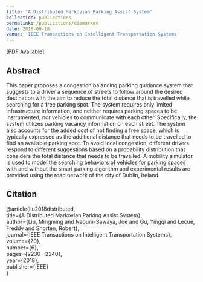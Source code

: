 ```yaml
---
title: "A Distributed Markovian Parking Assist System"
collection: publications
permalink: /publications/dismarkov
date: 2018-09-18
venue: 'IEEE Transactions on Intelligent Transportation Systems'
---
```


[[PDF Available]](http://ming2liu.github.io/files/dismarkov.pdf)

## Abstract

This paper proposes a congestion balancing parking guidance system that suggests to a driver a sequence of streets to
follow around the desired destination with the aim to reduce the total distance that is travelled while searching for a free parking
spot. The system requires only limited infrastructure information, and neither requires parking spaces to be instrumented, nor
vehicles to communicate with each other. Specifically, the system utilizes parking vacancy information on each street. The system
also accounts for the added cost of not finding a free space, which is typically expressed as the additional distance that needs to be
travelled to find an available parking spot. To avoid local congestion, different drivers respond to different suggestions based
on a probability distribution that considers the total distance that needs to be travelled. A mobility simulator is used to model
the searching behaviors of vehicles for parking spaces with and without the smart parking algorithm and experimental results are
provided using the road network of the city of Dublin, Ireland.

## Citation

@article{liu2018distributed, <br>
  title={A Distributed Markovian Parking Assist System},<br>
  author={Liu, Mingming and Naoum-Sawaya, Joe and Gu, Yingqi and Lecue, Freddy and Shorten, Robert},<br>
  journal={IEEE Transactions on Intelligent Transportation Systems},<br>
  volume={20},<br>
  number={6},<br>
  pages={2230--2240},<br>
  year={2018},<br>
  publisher={IEEE}<br>
}

